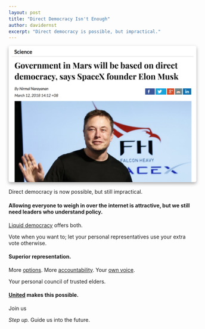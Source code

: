 ```yaml
---
layout: post
title: "Direct Democracy Isn't Enough"
author: davidernst
excerpt: "Direct democracy is possible, but impractical."
---
```


[
<img src="/assets/article_images/2018-06-01-direct-democracy-isnt-enough/elon_direct_demo.png" style="box-shadow: 0px 4px 10px #00000054; border-radius: 5px;" />
](http://www.ibtimes.sg/government-mars-will-be-based-direct-democracy-says-spacex-founder-elon-musk-25149)

Direct democracy is now possible, but still impractical.

#### Allowing everyone to weigh in over the internet is attractive, but we still need leaders who understand policy.

[Liquid democracy](https://blog.united.vote/2016/09/21/what-is-liquid-democracy/) offers both.

Vote when you want to; let your personal representatives use your extra vote otherwise.

#### Superior representation.

More [options](/2017/12/18/unlocking-the-long-tail-of-political-participation/). More [accountability](https://blog.united.vote/2017/10/23/democracy-vs-corruption/). Your [own voice](https://blog.united.vote/2017/12/08/give-your-rep-an-f-introducing-united-legislator-grades/).

Your personal council of trusted elders.

#### [United](https://united.vote) makes this possible.

Join us

*Step up.* Guide us into the future.
